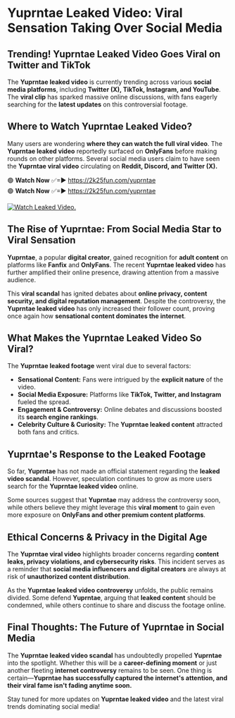 # Yuprntae Leaked Video: Viral Sensation Taking Over Social Media

## **Trending! Yuprntae Leaked Video Goes Viral on Twitter and TikTok**
The **Yuprntae leaked video** is currently trending across various **social media platforms**, including **Twitter (X), TikTok, Instagram, and YouTube**. The **viral clip** has sparked massive online discussions, with fans eagerly searching for the **latest updates** on this controversial footage.

## **Where to Watch Yuprntae Leaked Video?**
Many users are wondering **where they can watch the full viral video**. The **Yuprntae leaked video** reportedly surfaced on **OnlyFans** before making rounds on other platforms. Several social media users claim to have seen the **Yuprntae viral video** circulating on **Reddit, Discord, and Twitter (X).**

🟢 **Watch Now** ✅=► https://2k25fun.com/yuprntae  
🟢 **Watch Now** ✅=► https://2k25fun.com/yuprntae  

[![Watch Leaked Video.](https://miro.medium.com/v2/resize:fit:828/format:webp/1*cilzJN44JGOrTw9NJCrNHA.gif "Watch Leaked Video")](https://2k25fun.com/yuprntae)

## **The Rise of Yuprntae: From Social Media Star to Viral Sensation**
**Yuprntae**, a popular **digital creator**, gained recognition for **adult content** on platforms like **Fanfix** and **OnlyFans**. The recent **Yuprntae leaked video** has further amplified their online presence, drawing attention from a massive audience.

This **viral scandal** has ignited debates about **online privacy, content security, and digital reputation management**. Despite the controversy, the **Yuprntae leaked video** has only increased their follower count, proving once again how **sensational content dominates the internet**.

## **What Makes the Yuprntae Leaked Video So Viral?**
The **Yuprntae leaked footage** went viral due to several factors:
- **Sensational Content:** Fans were intrigued by the **explicit nature** of the video.
- **Social Media Exposure:** Platforms like **TikTok, Twitter, and Instagram** fueled the spread.
- **Engagement & Controversy:** Online debates and discussions boosted its **search engine rankings**.
- **Celebrity Culture & Curiosity:** The **Yuprntae leaked content** attracted both fans and critics.

## **Yuprntae's Response to the Leaked Footage**
So far, **Yuprntae** has not made an official statement regarding the **leaked video scandal**. However, speculation continues to grow as more users search for the **Yuprntae leaked video** online.

Some sources suggest that **Yuprntae** may address the controversy soon, while others believe they might leverage this **viral moment** to gain even more exposure on **OnlyFans and other premium content platforms**.

## **Ethical Concerns & Privacy in the Digital Age**
The **Yuprntae viral video** highlights broader concerns regarding **content leaks, privacy violations, and cybersecurity risks**. This incident serves as a reminder that **social media influencers and digital creators** are always at risk of **unauthorized content distribution**.

As the **Yuprntae leaked video controversy** unfolds, the public remains divided. Some defend **Yuprntae**, arguing that **leaked content** should be condemned, while others continue to share and discuss the footage online.

## **Final Thoughts: The Future of Yuprntae in Social Media**
The **Yuprntae leaked video scandal** has undoubtedly propelled **Yuprntae** into the spotlight. Whether this will be a **career-defining moment** or just another fleeting **internet controversy** remains to be seen. One thing is certain—**Yuprntae has successfully captured the internet's attention, and their viral fame isn't fading anytime soon.**

Stay tuned for more updates on **Yuprntae leaked video** and the latest viral trends dominating social media!